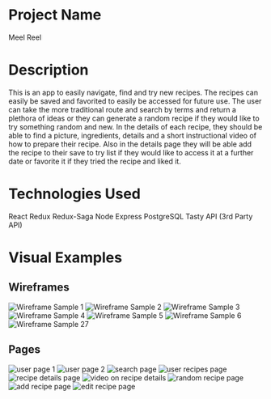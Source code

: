 Project Name
====
Meel Reel

Description
===
This is an app to easily navigate, find and try new recipes. The recipes can easily be saved and favorited to easily be accessed for future use. The user can take the more traditional route and search by terms and return a plethora of ideas or they can generate a random recipe if they would like to try something random and new. In the details of each recipe, they should be able to find a picture, ingredients, details and a short instructional video of how to prepare their recipe. Also in the details page they will be able add the recipe to their save to try list if they would like to access it at a further date or favorite it if they tried the recipe and liked it.


Technologies Used
===
React
Redux
Redux-Saga
Node
Express
PostgreSQL
Tasty API (3rd Party API)

Visual Examples
===

Wireframes
---
![Wireframe Sample 1](wireframes/1.png)
![Wireframe Sample 2](wireframes/2.png)
![Wireframe Sample 3](wireframes/3.png)
![Wireframe Sample 4](wireframes/4.png)
![Wireframe Sample 5](wireframes/5.png)
![Wireframe Sample 6](wireframes/6.png)
![Wireframe Sample 27](wireframes/7.png)

Pages
---
![user page 1](screenshots/home1.png)
![user page 2](screenshots/home2.png)
![search page](screenshots/search.png)
![user recipes page](screenshots/userrecipes.png)
![recipe details page](screenshots/RecipeDetails.png)
![video on recipe details](screenshots/video.png)
![random recipe page](screenshots/random.png)
![add recipe page](screenshots/add.png)
![edit recipe page](screenshots/editrecipe.png)

